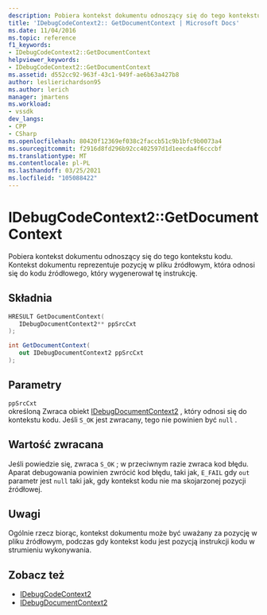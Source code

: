 ```yaml
---
description: Pobiera kontekst dokumentu odnoszący się do tego kontekstu kodu.
title: 'IDebugCodeContext2:: GetDocumentContext | Microsoft Docs'
ms.date: 11/04/2016
ms.topic: reference
f1_keywords:
- IDebugCodeContext2::GetDocumentContext
helpviewer_keywords:
- IDebugCodeContext2::GetDocumentContext
ms.assetid: d552cc92-963f-43c1-949f-ae6b63a427b8
author: leslierichardson95
ms.author: lerich
manager: jmartens
ms.workload:
- vssdk
dev_langs:
- CPP
- CSharp
ms.openlocfilehash: 80420f12369ef038c2faccb51c9b1bfc9b0073a4
ms.sourcegitcommit: f2916d8fd296b92cc402597d1d1eecda4f6cccbf
ms.translationtype: MT
ms.contentlocale: pl-PL
ms.lasthandoff: 03/25/2021
ms.locfileid: "105088422"
---
```

# <a name="idebugcodecontext2getdocumentcontext"></a>IDebugCodeContext2::GetDocumentContext
Pobiera kontekst dokumentu odnoszący się do tego kontekstu kodu. Kontekst dokumentu reprezentuje pozycję w pliku źródłowym, która odnosi się do kodu źródłowego, który wygenerował tę instrukcję.

## <a name="syntax"></a>Składnia

```cpp
HRESULT GetDocumentContext( 
   IDebugDocumentContext2** ppSrcCxt
);
```

```csharp
int GetDocumentContext( 
   out IDebugDocumentContext2 ppSrcCxt
);
```

## <a name="parameters"></a>Parametry
`ppSrcCxt`\
określoną Zwraca obiekt [IDebugDocumentContext2](../../../extensibility/debugger/reference/idebugdocumentcontext2.md) , który odnosi się do kontekstu kodu. Jeśli `S_OK` jest zwracany, tego nie powinien być `null` .

## <a name="return-value"></a>Wartość zwracana
 Jeśli powiedzie się, zwraca `S_OK` ; w przeciwnym razie zwraca kod błędu. Aparat debugowania powinien zwrócić kod błędu, taki jak, `E_FAIL` gdy `out` parametr jest `null` taki jak, gdy kontekst kodu nie ma skojarzonej pozycji źródłowej.

## <a name="remarks"></a>Uwagi
 Ogólnie rzecz biorąc, kontekst dokumentu może być uważany za pozycję w pliku źródłowym, podczas gdy kontekst kodu jest pozycją instrukcji kodu w strumieniu wykonywania.

## <a name="see-also"></a>Zobacz też
- [IDebugCodeContext2](../../../extensibility/debugger/reference/idebugcodecontext2.md)
- [IDebugDocumentContext2](../../../extensibility/debugger/reference/idebugdocumentcontext2.md)
